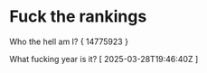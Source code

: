 # Fuck the rankings

Who the hell am I?
{ 14775923 }

What fucking year is it?
[ 2025-03-28T19:46:40Z ]
